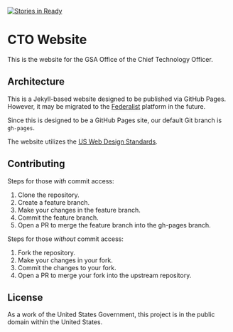 [![Stories in Ready](https://badge.waffle.io/GSA/cto-website.png?label=ready&title=Ready)](https://waffle.io/GSA/cto-website)
# CTO Website

This is the website for the GSA Office of the Chief Technology Officer.

## Architecture

This is a Jekyll-based website designed to be published via GitHub Pages.
However, it may be migrated to the [Federalist](https://federalist.18f.gov/)
platform in the future.

Since this is designed to be a GitHub Pages site, our default Git branch is
`gh-pages`.

The website utilizes the [US Web Design Standards](https://standards.usa.gov/).

## Contributing

Steps for those *with* commit access:

1. Clone the repository.
2. Create a feature branch.
3. Make your changes in the feature branch.
4. Commit the feature branch.
5. Open a PR to merge the feature branch into the gh-pages branch.

Steps for those *without* commit access:

1. Fork the repository.
2. Make your changes in your fork.
3. Commit the changes to your fork.
4. Open a PR to merge your fork into the upstream repository.

## License

As a work of the United States Government, this project is in the public domain
within the United States.
